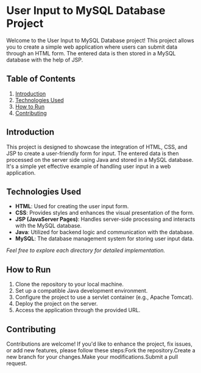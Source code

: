 # User Input to MySQL Database Project

Welcome to the User Input to MySQL Database project! This project allows you to create a simple web application where users can submit data through an HTML form. The entered data is then stored in a MySQL database with the help of JSP.

## Table of Contents

1. [Introduction](#introduction)
2. [Technologies Used](#technologies-used)
3. [How to Run](#how-to-run)
4. [Contributing](#contributing)

## Introduction

This project is designed to showcase the integration of HTML, CSS, and JSP to create a user-friendly form for input. The entered data is then processed on the server side using Java and stored in a MySQL database. It's a simple yet effective example of handling user input in a web application.

## Technologies Used

- **HTML**: Used for creating the user input form.
- **CSS**: Provides styles and enhances the visual presentation of the form.
- **JSP (JavaServer Pages)**: Handles server-side processing and interacts with the MySQL database.
- **Java**: Utilized for backend logic and communication with the database.
- **MySQL**: The database management system for storing user input data.


*Feel free to explore each directory for detailed implementation.*

## How to Run

1. Clone the repository to your local machine.
2. Set up a compatible Java development environment.
3. Configure the project to use a servlet container (e.g., Apache Tomcat).
4. Deploy the project on the server.
5. Access the application through the provided URL.


## Contributing

Contributions are welcome! If you'd like to enhance the project, fix issues, or add new features, please follow these steps:Fork the repository.Create a new branch for your changes.Make your modifications.Submit a pull request.
